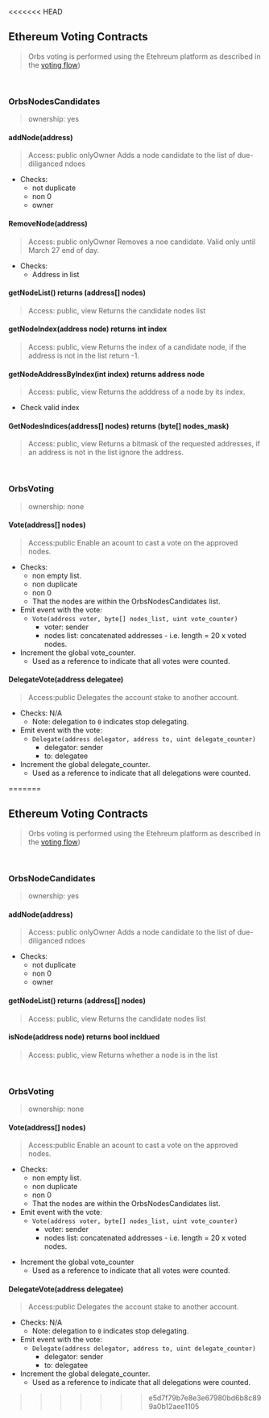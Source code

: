 <<<<<<< HEAD
## Ethereum Voting Contracts
> Orbs voting is performed using the Etehreum platform as described in the [voting flow](../../flows/voting.md))

&nbsp;
### OrbsNodesCandidates
> ownership: yes

#### addNode(address)
> Access: public onlyOwner
> Adds a node candidate to the list of due-diliganced ndoes
* Checks:
  * not duplicate
  * non 0
  * owner

#### RemoveNode(address)
> Access: public onlyOwner
> Removes a noe candidate. Valid only until March 27 end of day.
* Checks:
  * Address in list

#### getNodeList() returns (address[] nodes)
> Access: public, view
> Returns the candidate nodes list

#### getNodeIndex(address node) returns int index
> Access: public, view
> Returns the index of a candidate node, if the address is not in the list return -1.

#### getNodeAddressByIndex(int index) returns address node
> Access: public, view
> Returns the adddress of a node by its index.
* Check valid index

#### GetNodesIndices(address[] nodes) returns (byte[] nodes_mask)
> Access: public, view
> Returns a bitmask of the requested addresses, if an address is not in the list ignore the address.

&nbsp;
### OrbsVoting
> ownership: none

#### Vote(address[] nodes)
> Access:public
> Enable an acount to cast a vote on the approved nodes.
* Checks:
  * non empty list.
  * non duplicate
  * non 0
  * That the nodes are within the OrbsNodesCandidates list.
* Emit event with the vote: 
  * `Vote(address voter, byte[] nodes_list, uint vote_counter)`
    * voter: sender
    * nodes list: concatenated addresses - i.e. length = 20 x voted nodes.
* Increment the global vote_counter.
  * Used as a reference to indicate that all votes were counted.

<!-- Note: used for a better product, showing the vote.
* Logs the vote and voting block_height for an account. 
  * For state efficieny can store as a bitmask of candidate list indices (`GetNodesIndices`)

#### getCurrentVote(address account) returns ([]address nodes, uint block_height)
> Access:public, view
> returns the current vote of an account alomg with the vote block_height.
-->

#### DelegateVote(address delegatee)
> Access:public
> Delegates the account stake to another account.
* Checks: N/A
  * Note: delegation to `0` indicates stop delegating.
* Emit event with the vote: 
  * `Delegate(address delegator, address to, uint delegate_counter)`
    * delegator: sender
    * to: delegatee
* Increment the global delegate_counter.
  * Used as a reference to indicate that all delegations were counted.

=======
## Ethereum Voting Contracts
> Orbs voting is performed using the Etehreum platform as described in the [voting flow](../../flows/voting.md))

&nbsp;
### OrbsNodeCandidates
> ownership: yes

#### addNode(address)
> Access: public onlyOwner
> Adds a node candidate to the list of due-diliganced ndoes
* Checks:
  * not duplicate
  * non 0
  * owner

#### getNodeList() returns (address[] nodes)
> Access: public, view
> Returns the candidate nodes list

#### isNode(address node) returns bool incldued
> Access: public, view
> Returns whether a node is in the list


&nbsp;
### OrbsVoting
> ownership: none

#### Vote(address[] nodes)
> Access:public
> Enable an acount to cast a vote on the approved nodes.
* Checks:
  * non empty list.
  * non duplicate
  * non 0
  * That the nodes are within the OrbsNodesCandidates list.
* Emit event with the vote:
  * `Vote(address voter, byte[] nodes_list, uint vote_counter)`
    * voter: sender
    * nodes list: concatenated addresses - i.e. length = 20 x voted nodes.
<!--
* Record the vote in a map of:
  * votes[voter]
  * vote_block_height[voter]
-->
* Increment the global vote_counter
  * Used as a reference to indicate that all votes were counted.
<!--
#### getCurrentVote(address account) returns ([]address nodes, uint block_height)
> Access:public, view
> returns the current vote of an account alomg with the vote block_height.
-->

#### DelegateVote(address delegatee)
> Access:public
> Delegates the account stake to another account.
* Checks: N/A
  * Note: delegation to `0` indicates stop delegating.
* Emit event with the vote: 
  * `Delegate(address delegator, address to, uint delegate_counter)`
    * delegator: sender
    * to: delegatee
* Increment the global delegate_counter.
  * Used as a reference to indicate that all delegations were counted.

>>>>>>> e5d7f79b7e8e3e67980bd6b8c899a0b12aee1105
